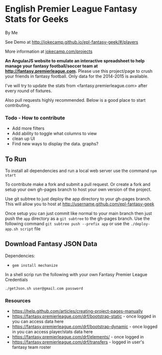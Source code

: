 # English Premier League Fantasy Stats for Geeks

By Me

See Demo at <http://jokecamp.github.io/epl-fantasy-geek/#/players>

More information at [jokecamp.com/projects](http://www.jokecamp.com/projects)

**An AngularJS website to emulate an interactive spreadsheet to help manage your fantasy football/soccer team at <http://fantasy.premierleague.com>.** Please use this project/page to crush your friends in fantasy football. Only data for the 2014-2015 is available.

I've will try to update the stats from <fantasy.premierleague.com> after every round of fixtures.

Also pull requests highly recommended. Below is a good place to start contributing.

### Todo - How to contribute

 - Add more filters
 - Add ability to toggle what columns to view
 - clean up UI
 - Find new ways to display the data. graphs?

## To Run

To install all dependencies and run a local web server use the command `npm start`

To contribute make a fork and submit a pull request. Or create a fork and setup your own gh-pages branch to host your own version of the project.

Use git subtree to just deploy the app directory to your gh-pages branch. This will allow you to host at http://username.github.com/epl-fantasy-geek

Once setup you can just commit like normal to your main branch then just push the `app` directory as a `git subtree` to the gh-pages branch. Use the following command `git subtree push --prefix app` or use the `./deploy-app.sh script` file

## Download Fantasy JSON Data

Dependencies:
- `gem install mechanize`

In a shell scrip run the following with your own Fantasy Premier League Credentials

```
./getJson.sh user@gmail.com password
```

### Resources

- <https://help.github.com/articles/creating-project-pages-manually>
- <https://fantasy.premierleague.com/drf/bootstrap-static> - once logged in you can access data here
- <https://fantasy.premierleague.com/drf/bootstrap-dynamic> - once logged in you can access player/stats data here
- <https://fantasy.premierleague.com/drf/elements/> - once logged in
- <https://fantasy.premierleague.com/drf/transfers> - logged in user's fantasy team roster
